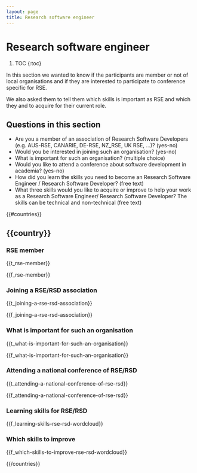 ```yaml
---
layout: page
title: Research software engineer
---
```

# Research software engineer

1. TOC
{:toc}

In this section we wanted to know if the participants are member or not of
local organisations and if they are interested to participate to conference
specific for RSE. 

We also asked them to tell them which skills is important as RSE and which they
and to acquire for their current role.

## Questions in this section

* Are you a member of an association of Research Software Developers (e.g.
  AUS-RSE, CANARIE, DE-RSE, NZ_RSE, UK RSE, …)? (yes-no)
* Would you be interested in joining such an organisation? (yes-no)
* What is important for such an organisation? (multiple choice)
* Would you like to attend a conference about software development in academia?
  (yes-no)
* How did you learn the skills you need to become an Research Software Engineer
  / Research Software Developer? (free text)
* What three skills would you like to acquire or improve to help your work as
  a Research Software Engineer/ Research Software Developer? The skills can be
  technical and non-technical (free text)
  
{{#countries}}

## {{country}}

### RSE member

{{t_rse-member}}

{{f_rse-member}}

### Joining a RSE/RSD association

{{t_joining-a-rse-rsd-association}}

{{f_joining-a-rse-rsd-association}}

### What is important for such an organisation

{{t_what-is-important-for-such-an-organisation}}

{{f_what-is-important-for-such-an-organisation}}

### Attending a national conference of RSE/RSD

{{t_attending-a-national-conference-of-rse-rsd}}

{{f_attending-a-national-conference-of-rse-rsd}}

### Learning skills for RSE/RSD

{{f_learning-skills-rse-rsd-wordcloud}}

### Which skills to improve

{{f_which-skills-to-improve-rse-rsd-wordcloud}}

{{/countries}}
